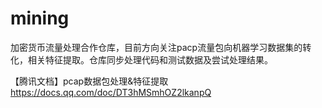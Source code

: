 # mining
加密货币流量处理合作仓库，目前方向关注pacp流量包向机器学习数据集的转化，相关特征提取。仓库同步处理代码和测试数据及尝试处理结果。

【腾讯文档】pcap数据包处理&特征提取
https://docs.qq.com/doc/DT3hMSmhOZ2lkanpQ
